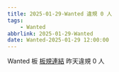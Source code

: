 ```yaml
---
title: 2025-01-29-Wanted 違規 0 人
tags:
    - Wanted
abbrlink: 2025-01-29-Wanted
date: Wanted-2025-01-29 12:00:00
---
```

Wanted 板 [板規連結](https://www.ptt.cc/bbs/Wanted/M.1608829773.A.D3B.html)
昨天違規 0 人
